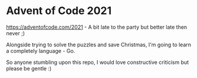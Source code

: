 # Advent of Code 2021
https://adventofcode.com/2021 - A bit late to the party but better late then never ;)

Alongside trying to solve the puzzles and save Christmas, I'm going to learn a completely language - Go.

So anyone stumbling upon this repo, I would love constructive criticism but please be gentle :)
